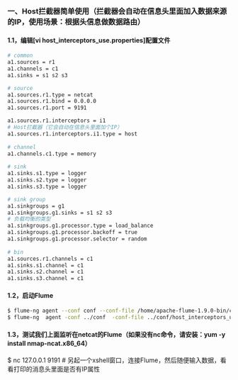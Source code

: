 ### 一、Host拦截器简单使用（拦截器会自动在信息头里面加入数据来源的IP，使用场景：根据头信息做数据路由）
#### 1.1，编辑[vi host_interceptors_use.properties]配置文件
```bash
# common
a1.sources = r1
a1.channels = c1
a1.sinks = s1 s2 s3

# source
a1.sources.r1.type = netcat
a1.sources.r1.bind = 0.0.0.0
a1.sources.r1.port = 9191

a1.sources.r1.interceptors = i1
# Host拦截器（它会自动在信息头里面加个IP）
a1.sources.r1.interceptors.i1.type = host
  
# channel
a1.channels.c1.type = memory
  
# sink
a1.sinks.s1.type = logger
a1.sinks.s2.type = logger
a1.sinks.s3.type = logger

# sink group
a1.sinkgroups = g1
a1.sinkgroups.g1.sinks = s1 s2 s3
# 负载均衡的类型
a1.sinkgroups.g1.processor.type = load_balance
a1.sinkgroups.g1.processor.backoff = true
a1.sinkgroups.g1.processor.selector = random
  
# bin
a1.sources.r1.channels = c1
a1.sinks.s1.channel = c1
a1.sinks.s2.channel = c1
a1.sinks.s3.channel = c1
```

#### 1.2，启动Flume
```bash
$ flume-ng agent --conf conf --conf-file /home/apache-flume-1.9.0-bin/conf/host_interceptors_use.properties --name a1 -Dflume.root.logger=INFO,console  # linux使用
$ flume-ng  agent -conf ../conf  -conf-file ../conf/host_interceptors_use.properties -name a1 -property flume.root.logger=INFO,console                  # windows使用
```

#### 1.3，测试我们上面监听在netcat的Flume（如果没有nc命令，请安装：yum -y install nmap-ncat.x86_64）
$ nc 127.0.0.1 9191              # 另起一个xshell窗口，连接Flume，然后随便输入数据，看看打印的消息头里面是否有IP属性
```